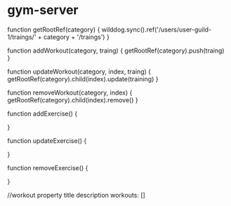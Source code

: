 # gym-server


function getRootRef(category) {
	wilddog.sync().ref('/users/user-guild-1/traings/' + category + '/traings')
}

function addWorkout(category, traing) {
	getRootRef(category).push(traing)
}

function updateWorkout(category, index, traing) {
	getRootRef(category).child(index).update(training)
}

function removeWorkout(category, index) {
	getRootRef(category).child(index).remove()
}

function addExercise() {

}

function updateExercise() {

}

function removeExercise() {

}

//workout property
title
description
workouts: []



